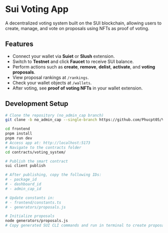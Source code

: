 # Sui Voting App

A decentralized voting system built on the SUI blockchain, allowing users to create, manage, and vote on proposals using NFTs as proof of voting.

## Features

- Connect your wallet via **Suiet** or **Slush** extension.  
- Switch to **Testnet** and click **Faucet** to receive SUI balance.  
- Perform actions such as **create**, **remove**, **delist**, **activate**, and **voting proposals**. 
- View proposal rankings at `/rankings`.  
- Check your wallet objects at `/wallets`.  
- After voting, see **proof of voting NFTs** in your wallet extension.

## Development Setup

```bash
# Clone the repository (no_admin_cap branch)
git clone -b no_admin_cap --single-branch https://github.com/Phucpt05/Voting-system-in-SUI.git

cd frontend
pnpm install
pnpm run dev
# Access app at: http://localhost:5173
# Navigate to the contracts folder
cd contracts/voting_system/

# Publish the smart contract
sui client publish

# After publishing, copy the following IDs:
# - package_id
# - dashboard_id
# - admin_cap_id

# Update constants in:
# - frontend/constants.ts
# - generators/proposals.js

# Initialize proposals
node generators/proposals.js
# Copy generated SUI CLI commands and run in terminal to create proposals
